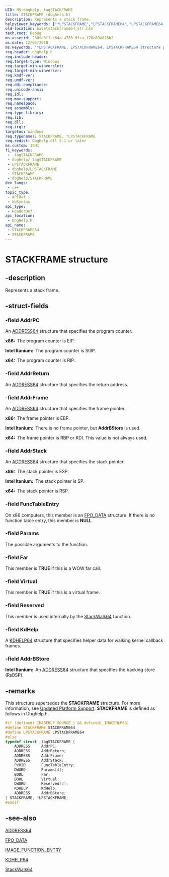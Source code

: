 ```yaml
---
UID: NS:dbghelp._tagSTACKFRAME
title: STACKFRAME (dbghelp.h)
description: Represents a stack frame.
helpviewer_keywords: ["*LPSTACKFRAME","LPSTACKFRAME64","LPSTACKFRAME64 structure pointer","STACKFRAME","STACKFRAME structure","STACKFRAME64","STACKFRAME64 structure","_tagSTACKFRAME64","_win32_stackframe64_str","base.stackframe64_str","dbghelp/LPSTACKFRAME64","dbghelp/STACKFRAME64"]
old-location: base\stackframe64_str.htm
tech.root: Debug
ms.assetid: 2809e3f1-c64a-4753-9fca-f78e89a878b2
ms.date: 12/05/2018
ms.keywords: '*LPSTACKFRAME, LPSTACKFRAME64, LPSTACKFRAME64 structure pointer, STACKFRAME, STACKFRAME structure, STACKFRAME64, STACKFRAME64 structure, _tagSTACKFRAME64, _win32_stackframe64_str, base.stackframe64_str, dbghelp/LPSTACKFRAME64, dbghelp/STACKFRAME64'
req.header: dbghelp.h
req.include-header: 
req.target-type: Windows
req.target-min-winverclnt: 
req.target-min-winversvr: 
req.kmdf-ver: 
req.umdf-ver: 
req.ddi-compliance: 
req.unicode-ansi: 
req.idl: 
req.max-support: 
req.namespace: 
req.assembly: 
req.type-library: 
req.lib: 
req.dll: 
req.irql: 
targetos: Windows
req.typenames: STACKFRAME, *LPSTACKFRAME
req.redist: DbgHelp.dll 5.1 or later
ms.custom: 19H1
f1_keywords:
 - _tagSTACKFRAME
 - dbghelp/_tagSTACKFRAME
 - LPSTACKFRAME
 - dbghelp/LPSTACKFRAME
 - STACKFRAME
 - dbghelp/STACKFRAME
dev_langs:
 - c++
topic_type:
 - APIRef
 - kbSyntax
api_type:
 - HeaderDef
api_location:
 - DbgHelp.h
api_name:
 - STACKFRAME64
 - STACKFRAME
---
```


# STACKFRAME structure


## -description

Represents a stack frame.

## -struct-fields

### -field AddrPC

An 
<a href="https://docs.microsoft.com/windows/desktop/api/dbghelp/ns-dbghelp-address">ADDRESS64</a> structure that specifies the program counter. 




<b>x86:  </b>The program counter is EIP.

<b>Intel Itanium:  </b>The program counter is StIIP.

<b>x64:  </b>The program counter is RIP.

### -field AddrReturn

An 
<a href="https://docs.microsoft.com/windows/desktop/api/dbghelp/ns-dbghelp-address">ADDRESS64</a> structure that specifies the return address.

### -field AddrFrame

An 
<a href="https://docs.microsoft.com/windows/desktop/api/dbghelp/ns-dbghelp-address">ADDRESS64</a> structure that specifies the frame pointer. 




<b>x86:  </b>The frame pointer is EBP.

<b>Intel Itanium:  </b>There is no frame pointer, but <b>AddrBStore</b> is used.

<b>x64:  </b>The frame pointer is RBP or RDI. This value is not always used.

### -field AddrStack

An 
<a href="https://docs.microsoft.com/windows/desktop/api/dbghelp/ns-dbghelp-address">ADDRESS64</a> structure that specifies the stack pointer. 




<b>x86:  </b>The stack pointer is ESP.

<b>Intel Itanium:  </b>The stack pointer is SP.

<b>x64:  </b>The stack pointer is RSP.

### -field FuncTableEntry

On x86 computers, this member is an 
<a href="https://docs.microsoft.com/windows/desktop/api/winnt/ns-winnt-fpo_data">FPO_DATA</a> structure. If there is no function table entry, this member is <b>NULL</b>.

### -field Params

The possible arguments to the function.

### -field Far

This member is <b>TRUE</b> if this is a WOW far call.

### -field Virtual

This member is <b>TRUE</b> if this is a virtual frame.

### -field Reserved

This member is used internally by the 
<a href="https://docs.microsoft.com/windows/desktop/api/dbghelp/nf-dbghelp-stackwalk">StackWalk64</a> function.

### -field KdHelp

A 
<a href="https://docs.microsoft.com/windows/desktop/api/dbghelp/ns-dbghelp-kdhelp">KDHELP64</a> structure that specifies helper data for walking kernel callback frames.

### -field AddrBStore

<b>Intel Itanium:  </b>An 
<a href="https://docs.microsoft.com/windows/desktop/api/dbghelp/ns-dbghelp-address">ADDRESS64</a> structure that specifies the backing store (RsBSP).

## -remarks

This structure supersedes the <b>STACKFRAME</b> structure. For more information, see 
<a href="https://docs.microsoft.com/windows/desktop/Debug/updated-platform-support">Updated Platform Support</a>. <b>STACKFRAME</b> is defined as follows in Dbghelp.h. 


```cpp
#if !defined(_IMAGEHLP_SOURCE_) && defined(_IMAGEHLP64)
#define STACKFRAME STACKFRAME64
#define LPSTACKFRAME LPSTACKFRAME64
#else
typedef struct _tagSTACKFRAME {
    ADDRESS     AddrPC;
    ADDRESS     AddrReturn;
    ADDRESS     AddrFrame;
    ADDRESS     AddrStack;
    PVOID       FuncTableEntry;
    DWORD       Params[4];
    BOOL        Far;
    BOOL        Virtual; 
    DWORD       Reserved[3];
    KDHELP      KdHelp;
    ADDRESS     AddrBStore; 
} STACKFRAME, *LPSTACKFRAME;
#endif
```

## -see-also

<a href="https://docs.microsoft.com/windows/desktop/api/dbghelp/ns-dbghelp-address">ADDRESS64</a>



<a href="https://docs.microsoft.com/windows/desktop/api/winnt/ns-winnt-fpo_data">FPO_DATA</a>



<a href="https://docs.microsoft.com/windows/desktop/api/winnt/ns-winnt-image_function_entry">IMAGE_FUNCTION_ENTRY</a>



<a href="https://docs.microsoft.com/windows/desktop/api/dbghelp/ns-dbghelp-kdhelp">KDHELP64</a>



<a href="https://docs.microsoft.com/windows/desktop/api/dbghelp/nf-dbghelp-stackwalk">StackWalk64</a>

